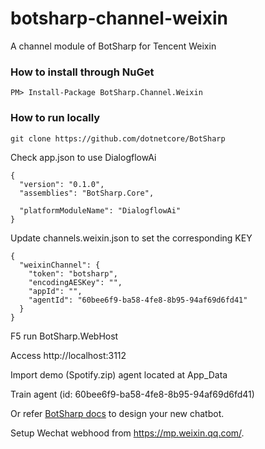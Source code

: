 # botsharp-channel-weixin
A channel module of BotSharp for Tencent Weixin

### How to install through NuGet

```
PM> Install-Package BotSharp.Channel.Weixin
```

### How to run locally
```
git clone https://github.com/dotnetcore/BotSharp
```

Check app.json to use DialogflowAi
```
{
  "version": "0.1.0",
  "assemblies": "BotSharp.Core",

  "platformModuleName": "DialogflowAi"
}
```

Update channels.weixin.json to set the corresponding KEY
```
{
  "weixinChannel": {
    "token": "botsharp",
    "encodingAESKey": "",
    "appId": "",
    "agentId": "60bee6f9-ba58-4fe8-8b95-94af69d6fd41"
  }
}
```

F5 run BotSharp.WebHost

Access http://localhost:3112

Import demo (Spotify.zip) agent located at App_Data

Train agent (id: 60bee6f9-ba58-4fe8-8b95-94af69d6fd41)

Or refer [BotSharp docs](https://botsharp.readthedocs.io) to design your new chatbot.

Setup Wechat webhood from https://mp.weixin.qq.com/.
